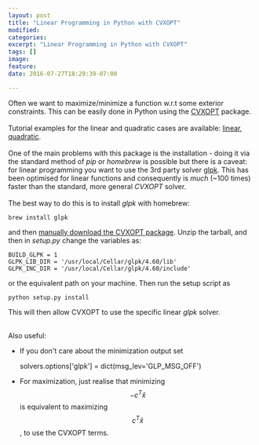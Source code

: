 ```yaml
---
layout: post
title: "Linear Programming in Python with CVXOPT"
modified:
categories: 
excerpt: "Linear Programming in Python with CVXOPT"
tags: []
image:
feature:
date: 2016-07-27T18:29:39-07:00

---
```


Often we want to maximize/minimize a function w.r.t some exterior constraints. This can be easily done in Python using the [CVXOPT](http://cvxopt.org/index.html) package. <br> <br> 
Tutorial examples for the linear and quadratic cases are available: [linear](http://cvxopt.org/examples/tutorial/lp.html), [quadratic](https://courses.csail.mit.edu/6.867/wiki/images/a/a7/Qp-cvxopt.pdf). <br> <br>
One of the main problems with this package is the installation - doing it via the standard method of *pip* or *homebrew* is possible but there is a caveat: for linear programming you want to use the 3rd party solver [glpk](https://www.gnu.org/software/glpk/). This has been optimised for linear functions and consequently is *much* (~100 times) faster than the standard, more general <i>CVXOPT</i> solver. <br> <br>
The best way to do this is to install <i>glpk</i> with homebrew:

    brew install glpk

and then [manually download the CVXOPT package](https://pypi.python.org/pypi/cvxopt). Unzip the tarball, and then in <i> setup.py</i> change the variables as:

    BUILD_GLPK = 1
    GLPK_LIB_DIR = '/usr/local/Cellar/glpk/4.60/lib'
    GLPK_INC_DIR = '/usr/local/Cellar/glpk/4.60/include'

or the equivalent path on your machine. Then run the setup script as

    python setup.py install

This will then allow CVXOPT to use the specific linear <i>glpk</i> solver. <br> <br>

Also useful:

* If you don't care about the minimization output set 

    solvers.options['glpk'] = dict(msg_lev='GLP_MSG_OFF')

* For maximization, just realise that minimizing $$ - c^T \hat{x} $$ is equivalent to maximizing $$ c^T \hat{x} $$, to use the CVXOPT terms. 
    




    

